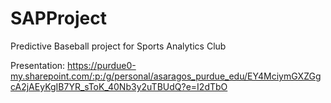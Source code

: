 # SAPProject
Predictive Baseball project for Sports Analytics Club

Presentation: https://purdue0-my.sharepoint.com/:p:/g/personal/asaragos_purdue_edu/EY4MciymGXZGgcA2jAEyKgIB7YR_sToK_40Nb3y2uTBUdQ?e=I2dTbO 
